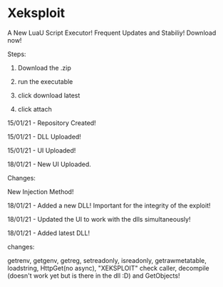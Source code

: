 # Xeksploit
A New LuaU Script Executor! Frequent Updates and Stabiliy! Download now!

Steps:

1) Download the .zip

2) run the executable
  
3) click download latest
  
4) click attach
  


15/01/21 - Repository Created!

15/01/21 - DLL Uploaded!

15/01/21 - UI Uploaded!

18/01/21 - New UI Uploaded.

Changes:

New Injection Method!

18/01/21 - Added a new DLL! Important for the integrity of the exploit!

18/01/21 - Updated the UI to work with the dlls simultaneously!

18/01/21 - Added latest DLL!

changes:

getrenv, getgenv, getreg, setreadonly, isreadonly, getrawmetatable, loadstring, HttpGet(no async), "XEKSPLOIT" check caller, decompile (doesn't work yet but is there in the dll :D) and GetObjects!
